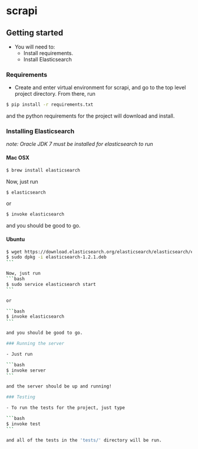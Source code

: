 scrapi
======

## Getting started

- You will need to:
    - Install requirements.
    - Install Elasticsearch

### Requirements

- Create and enter virtual environment for scrapi, and go to the top level project directory. From there, run 

```bash
$ pip install -r requirements.txt
```

and the python requirements for the project will download and install. 


### Installing Elasticsearch
_note: Oracle JDK 7 must be installed for elasticsearch to run_

#### Mac OSX

```bash
$ brew install elasticsearch
```

Now, just run 
```bash
$ elasticsearch
```

or 

```bash
$ invoke elasticsearch
```

and you should be good to go.

#### Ubuntu 

````bash
$ wget https://download.elasticsearch.org/elasticsearch/elasticsearch/elasticsearch-1.2.1.deb 
$ sudo dpkg -i elasticsearch-1.2.1.deb
```

Now, just run 
```bash
$ sudo service elasticsearch start
```

or 

```bash
$ invoke elasticsearch
```

and you should be good to go.

### Running the server

- Just run 

```bash
$ invoke server
```

and the server should be up and running!

### Testing

- To run the tests for the project, just type

```bash 
$ invoke test
```

and all of the tests in the 'tests/' directory will be run. 
